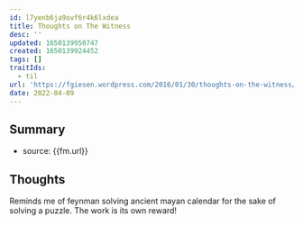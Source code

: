 ```yaml
---
id: l7yenb6ja9ovf6r4k6lxdea
title: Thoughts on The Witness
desc: ''
updated: 1650139950747
created: 1650139924452
tags: []
traitIds:
  - til
url: 'https://fgiesen.wordpress.com/2016/01/30/thoughts-on-the-witness/'
date: 2022-04-09
---
```


## Summary
- source: {{fm.url}}

## Thoughts
Reminds me of feynman solving ancient mayan calendar for the sake of solving a puzzle. 
The work is its own reward! 

